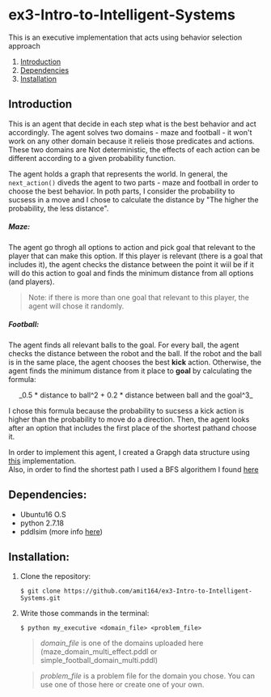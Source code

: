 # ex3-Intro-to-Intelligent-Systems
This is an executive implementation that acts using behavior selection approach

1. [Introduction](#introduction)  
2. [Dependencies](#dependencies)
3. [Installation](#installation)

## Introduction
This is an agent that decide in each step what is the best behavior and act accordingly. The agent solves two domains - maze and football - it won't work on any other domain because it relieis those predicates and actions. 
These two domains are Not deterministic, the effects of each action can be different according to a given probability function.

The agent holds a graph that represents the world. In general, the ``` next_action()``` diveds the agent to two parts - maze and football in order to choose the best behavior. In poth parts, I consider the probability to sucsess in a move and I chose to calculate the distance by "The higher the probability, the less distance".

##### Maze:
The agent go throgh all options to action and pick goal that relevant to the player that can make this option.
If this player is relevant (there is a goal that includes it), the agent checks the distance between the point it wiil be if it will do this action to goal and finds the minimum distance from all options (and players).
> Note: if there is more than one goal that relevant to this player, the agent will chose it randomly.

##### Football:
The agent finds all relevant balls to the goal. For every ball, the agent checks the distance between the robot and the ball. If the robot and the ball is in the same place, the agent chooses the best **kick** action. Otherwise, the agent finds the minimum distance from it place to **goal** by calculating the formula:

<div align="center">_0.5 * distance to ball^2 + 0.2 * distance between ball and the goal^3_</div>  

I chose this formula because the probability to sucsess a kick action is higher than the probability to move do a direction. 
Then, the agent looks after an option that includes the first place of the shortest pathand choose it.

In order to implement this agent, I created a Grapgh data structure using [this](https://www.geeksforgeeks.org/generate-graph-using-dictionary-python/) implementation.  
Also, in order to find the shortest path I used a BFS algorithem I found [here](https://www.geeksforgeeks.org/shortest-path-unweighted-graph/)

## Dependencies:
* Ubuntu16 O.S
* python 2.7.18
* pddlsim (more info [here](https://bitbucket.org/galk-opensource/executionsimulation/src/master/))

## Installation:
1. Clone the repository:  
    ```
    $ git clone https://github.com/amit164/ex3-Intro-to-Intelligent-Systems.git
    ```
2. Write those commands in the terminal:
    ```
    $ python my_executive <domain_file> <problem_file>
    ```
    > _domain_file_ is one of the domains uploaded here (maze_domain_multi_effect.pddl or simple_football_domain_multi.pddl)
 
    > _problem_file_ is a problem file for the domain you chose. You can use one of those here or create one of your own.
